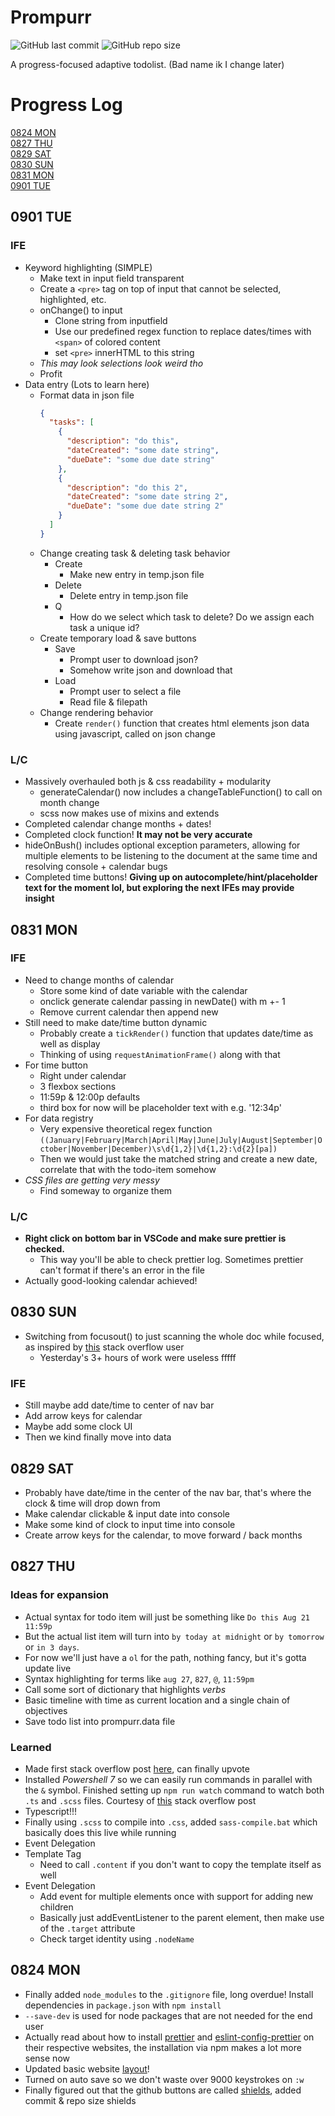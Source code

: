 # Prompurr

![GitHub last commit](https://img.shields.io/github/last-commit/SpicyRicecaker/Prompurr?logo=Github&style=flat-square)
![GitHub repo size](https://img.shields.io/github/repo-size/SpicyRicecaker/Prompurr?logo=Github&style=flat-square)

A progress-focused adaptive todolist. (Bad name ik I change later)

# Progress Log

[0824 MON](#0824-MON)  
[0827 THU](#0827-THU)  
[0829 SAT](#0829-SAT)  
[0830 SUN](#0830-SUN)  
[0831 MON](#0831-MON)  
[0901 TUE](#0901-TUE)

## 0901 TUE

### IFE

- Keyword highlighting (SIMPLE)
  - Make text in input field transparent
  - Create a `<pre>` tag on top of input that cannot be selected, highlighted, etc.
  - onChange() to input
    - Clone string from inputfield
    - Use our predefined regex function to replace dates/times with `<span>` of colored content
    - set `<pre>` innerHTML to this string
  - _This may look selections look weird tho_
  - Profit
- Data entry (Lots to learn here)
  - Format data in json file
    ```json
    {
      "tasks": [
        {
          "description": "do this",
          "dateCreated": "some date string",
          "dueDate": "some due date string"
        },
        {
          "description": "do this 2",
          "dateCreated": "some date string 2",
          "dueDate": "some due date string 2"
        }
      ]
    }
    ```
  - Change creating task & deleting task behavior
    - Create
      - Make new entry in temp.json file
    - Delete
      - Delete entry in temp.json file
    - Q
      - How do we select which task to delete? Do we assign each task a unique id?
  - Create temporary load & save buttons
    - Save
      - Prompt user to download json?
      - Somehow write json and download that
    - Load
      - Prompt user to select a file
      - Read file & filepath
  - Change rendering behavior
    - Create `render()` function that creates html elements json data using javascript, called on json change

### L/C

- Massively overhauled both js & css readability + modularity
  - generateCalendar() now includes a changeTableFunction() to call on month change
  - scss now makes use of mixins and extends
- Completed calendar change months + dates!
- Completed clock function! **It may not be very accurate**
- hideOnBush() includes optional exception parameters, allowing for multiple elements to be listening to the document at the same time and resolving console + calendar bugs
- Completed time buttons! **Giving up on autocomplete/hint/placeholder text for the moment lol, but exploring the next IFEs may provide insight**

## 0831 MON

### IFE

- Need to change months of calendar
  - Store some kind of date variable with the calendar
  - onclick generate calendar passing in newDate() with m +- 1
  - Remove current calendar then append new
- Still need to make date/time button dynamic
  - Probably create a `tickRender()` function that updates date/time as well as display
  - Thinking of using `requestAnimationFrame()` along with that
- For time button
  - Right under calendar
  - 3 flexbox sections
  - 11:59p & 12:00p defaults
  - third box for now will be placeholder text with e.g. '12:34p'
- For data registry
  - Very expensive theoretical regex function `((January|February|March|April|May|June|July|August|September|October|November|December)\s\d{1,2}|\d{1,2}:\d{2}[pa])`
  - Then we would just take the matched string and create a new date, correlate that with the todo-item somehow
- _CSS files are getting very messy_
  - Find someway to organize them

### L/C

- **Right click on bottom bar in VSCode and make sure prettier is checked.**
  - This way you'll be able to check prettier log. Sometimes prettier can't format if there's an error in the file
- Actually good-looking calendar achieved!

## 0830 SUN

- Switching from focusout() to just scanning the whole doc while focused, as inspired by [this](https://stackoverflow.com/a/3028037/11742422) stack overflow user
  - Yesterday's 3+ hours of work were useless fffff

### IFE

- Still maybe add date/time to center of nav bar
- Add arrow keys for calendar
- Maybe add some clock UI
- Then we kind finally move into data

## 0829 SAT

- Probably have date/time in the center of the nav bar, that's where the clock & time will drop down from
- Make calendar clickable & input date into console
- Make some kind of clock to input time into console
- Create arrow keys for the calendar, to move forward / back months

## 0827 THU

### Ideas for expansion

- Actual syntax for todo item will just be something like `Do this Aug 21 11:59p`
- But the actual list item will turn into `by today at midnight` or `by tomorrow` or `in 3 days`.
- For now we'll just have a `ol` for the path, nothing fancy, but it's gotta update live
- Syntax highlighting for terms like `aug 27`, `827`, `@`, `11:59pm`
- Call some sort of dictionary that highlights _verbs_
- Basic timeline with time as current location and a single chain of objectives
- Save todo list into prompurr.data file

### Learned

- Made first stack overflow post [here](https://stackoverflow.com/a/63627476/11742422), can finally upvote
- Installed _Powershell 7_ so we can easily run commands in parallel with the `&` symbol. Finished setting up `npm run watch` command to watch both `.ts` and `.scss` files. Courtesy of [this](https://stackoverflow.com/a/62578742/11742422) stack overflow post
- Typescript!!!
- Finally using `.scss` to compile into `.css`, added `sass-compile.bat` which basically does this live while running
- Event Delegation
- Template Tag
  - Need to call `.content` if you don't want to copy the template itself as well
- Event Delegation
  - Add event for multiple elements once with support for adding new children
  - Basically just addEventListener to the parent element, then make use of the `.target` attribute
  - Check target identity using `.nodeName`

## 0824 MON

- Finally added `node_modules` to the `.gitignore` file, long overdue! Install dependencies in `package.json` with `npm install`
- `--save-dev` is used for node packages that are not needed for the end user
- Actually read about how to install [prettier](https://www.npmjs.com/package/prettier) and [eslint-config-prettier](https://www.npmjs.com/package/eslint-config-prettier) on their respective websites, the installation via npm makes a lot more sense now
- Updated basic website [layout](https://www.youtube.com/watch?v=fdJMM5lIKNM)!
- Turned on auto save so we don't waste over 9000 keystrokes on `:w`
- Finally figured out that the github buttons are called [shields](https://shields.io/), added commit & repo size shields
